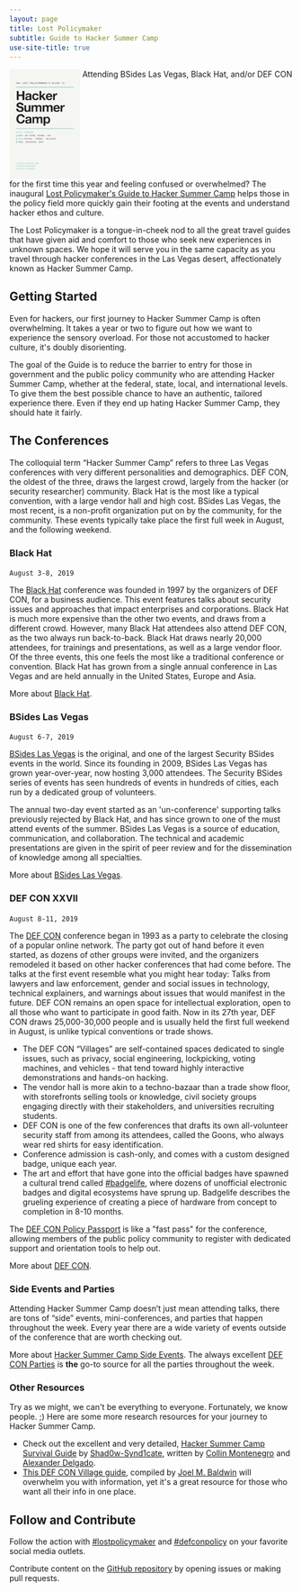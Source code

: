 ```yaml
---
layout: page
title: Lost Policymaker
subtitle: Guide to Hacker Summer Camp
use-site-title: true
---
```


<a href="guide"><img src="LostPolicymaker_HackerSummerCamp_2019.png" align="top" align="right" style="max-width: 25%" alt="Download The Lost Policymaker's Guide to Hacker Summer Camp, 2019"></a>
Attending BSides Las Vegas, Black Hat, and/or DEF CON for the first time this year and feeling confused or overwhelmed? The inaugural [Lost Policymaker's Guide to Hacker Summer Camp](guide) helps those in the policy field more quickly gain their footing at the events and understand hacker ethos and culture.

The Lost Policymaker is a tongue-in-cheek nod to all the great travel guides that have given aid and comfort to those who seek new experiences in unknown spaces. We hope it will serve you in the same capacity as you travel through hacker conferences in the Las Vegas desert, affectionately known as Hacker Summer Camp.

## Getting Started

Even for hackers, our first journey to Hacker Summer Camp is often overwhelming. It takes a year or two to figure out how we want to experience the sensory overload. For those not accustomed to hacker culture, it's doubly disorienting.

The goal of the Guide is to reduce the barrier to entry for those in government and the public policy community who are attending Hacker Summer Camp, whether at the federal, state, local, and international levels. To give them the best possible chance to have an authentic, tailored experience there. Even if they end up hating Hacker Summer Camp, they should hate it fairly.

## The Conferences

The colloquial term “Hacker Summer Camp” refers to three Las Vegas conferences with very different personalities and demographics. DEF CON, the oldest of the three, draws the largest crowd, largely from the hacker (or security researcher) community. Black Hat is the most like a typical convention, with a large vendor hall and high cost. BSides Las Vegas, the most recent, is a non-profit organization put on by the community, for the community. These events typically take place the first full week in August, and the following weekend.  

### Black Hat
`August 3-8, 2019`

The [Black Hat](https://blackhat.com/us-19) conference was founded in 1997 by the organizers of DEF CON, for a business audience. This event features talks about security issues and approaches that impact enterprises and corporations. Black Hat is much more expensive than the other two events, and draws from a different crowd. However, many Black Hat attendees also attend DEF CON, as the two always run back-to-back. Black Hat draws nearly 20,000 attendees, for trainings and presentations, as well as a large vendor floor. Of the three events, this one feels the most like a traditional conference or convention. Black Hat has grown from a single annual conference in Las Vegas and are held annually in the United States, Europe and Asia.

More about [Black Hat](blackhat).

### BSides Las Vegas
`August 6-7, 2019`

[BSides Las Vegas](https://bsideslv.org) is the original, and one of the largest Security BSides events in the world. Since its founding in 2009, BSides Las Vegas has grown year-over-year, now hosting 3,000 attendees. The Security BSides series of events has seen hundreds of events in hundreds of cities, each run by a dedicated group of volunteers.

The annual two-day event started as an 'un-conference' supporting talks previously rejected by Black Hat, and has since grown to one of the must attend events of the summer. BSides Las Vegas is a source of education, communication, and collaboration. The technical and academic presentations are given in the spirit of peer review and for the dissemination of knowledge among all specialties.

More about [BSides Las Vegas](bsideslv).

### DEF CON XXVII
`August 8-11, 2019`

The [DEF CON](https://defcon.org) conference began in 1993 as a party to celebrate the closing of a popular online network. The party got out of hand before it even started, as dozens of other groups were invited, and the organizers remodeled it based on other hacker conferences that had come before. The talks at the first event resemble what you might hear today: Talks from lawyers and law enforcement, gender and social issues in technology, technical explainers, and warnings about issues that would manifest in the future. DEF CON remains an open space for intellectual exploration, open to all those who want to participate in good faith.
Now in its 27th year, DEF CON draws 25,000-30,000 people and is usually held the first full weekend in August, is unlike typical conventions or trade shows.

* The DEF CON “Villages” are self-contained spaces dedicated to single issues, such as privacy, social engineering, lockpicking, voting machines, and vehicles - that tend toward highly interactive demonstrations and hands-on hacking.
* The vendor hall is more akin to a techno-bazaar than a trade show floor, with storefronts selling tools or knowledge, civil society groups engaging directly with their stakeholders, and universities recruiting students.
* DEF CON is one of the few conferences that drafts its own all-volunteer security staff from among its attendees, called the Goons, who always wear red shirts for easy identification.
* Conference admission is cash-only, and comes with a custom designed badge, unique each year.
* The art and effort that have gone into the official badges have spawned a cultural trend called [#badgelife](https://twitter.com/hashtag/badgelife), where dozens of unofficial electronic badges and digital ecosystems have sprung up. Badgelife describes the grueling experience of creating a piece of hardware from concept to completion in 8-10 months.

The [DEF CON Policy Passport](http://bit.ly/DCPolicyReg) is like a "fast pass" for the conference, allowing members of the public policy community to register with dedicated support and orientation tools to help out.

More about [DEF CON](defcon).

### Side Events and Parties

Attending Hacker Summer Camp doesn’t just mean attending talks, there are tons of “side” events, mini-conferences, and parties that happen throughout the week. Every year there are a wide variety of events outside of the conference that are worth checking out.

More about [Hacker Summer Camp Side Events](sideevents). The always excellent [DEF CON Parties](http://defconparties.com) is **the** go-to source for all the parties throughout the week.

### Other Resources

Try as we might, we can't be everything to everyone. Fortunately, we know people. ;) Here are some more research resources for your journey to Hacker Summer Camp.

* Check out the excellent and very detailed, [Hacker Summer Camp Survival Guide](https://github.com/Shad0w-Synd1cate/Hacker-Summer-Camp-Survival-Guide/blob/master/The_Hacker_Summer_Camp_Survival_Guide.pdf) by [Shad0w-Synd1cate](https://www.meetup.com/Cyber-Security-and-IT-Computer-Group-of-Las-Vegas/), written by [Collin Montenegro](https://twitter.com/_Unkn0wn1) and [Alexander Delgado](https://twitter.com/0xalexdelgado).
* [This DEF CON Village guide](http://defcon.outel.org/), compiled by [Joel M. Baldwin](https://twitter.com/qumqats) will overwhelm you with information, yet it's a great resource for those who want all their info in one place.

## Follow and Contribute

Follow the action with [#lostpolicymaker](https://twitter.com/search?q=%23lostpolicymaker) and [#defconpolicy](https://twitter.com/search?q=%23defconpolicy) on your favorite social media outlets.

Contribute content on the [GitHub repository](https://github.com/lostpolicymaker/lostpolicymaker.github.io) by opening issues or making pull requests.
